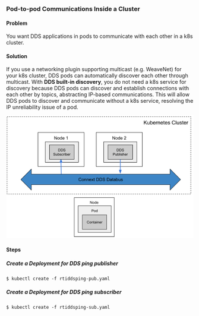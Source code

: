 ### Pod-to-pod Communications Inside a Cluster


#### Problem

You want DDS applications in pods to communicate with each other in a k8s cluster. 


#### Solution

If you use a networking plugin supporting multicast (e.g. WeaveNet) for your k8s cluster, DDS pods can automatically discover each other through multicast. With **DDS built-in discovery**, you do not need a k8s service for discovery because DDS pods can discover and establish connections with each other by topics, abstracting IP-based communications. This will allow DDS pods to discover and communicate without a k8s service, resolving the IP unreliability issue of a pod.

![Pod-to-pod Communications Inside a Cluster](ddsping.png)

#### Steps

##### Create a Deployment for DDS ping publisher
`$ kubectl create -f rtiddsping-pub.yaml`

##### Create a Deployment for DDS ping subscriber
`$ kubectl create -f rtiddsping-sub.yaml`
